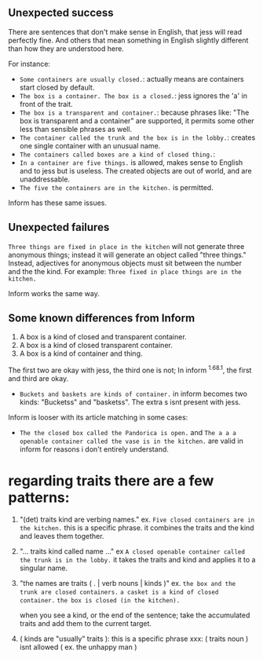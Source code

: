 
Unexpected success
------------------
There are sentences that don't make sense in English, that jess will read perfectly fine. And others that mean something in English slightly different than how they are understood here.

For instance:

* `Some containers are usually closed.`: actually means are containers start closed by default.
* `The box is a container. The box is a closed.`: jess ignores the 'a' in front of the trait.
* `The box is a transparent and container.`: because phrases like: "The box is transparent and a container" are supported, it permits some other less than sensible phrases as well.
* `The container called the trunk and the box is in the lobby.`: creates one single container with an unusual name.
* `The containers called boxes are a kind of closed thing.`: 
* `In a container are five things.`  is allowed, makes sense to English and to jess but is useless. The created objects are out of world, and are unaddressable.
* `The five the containers are in the kitchen.` is permitted.

Inform has these same issues.

Unexpected failures
-------------------

`Three things are fixed in place in the kitchen` will not generate three anonymous things; instead it will generate an object called "three things." Instead, adjectives for anonymous objects must sit between the number and the the kind. For example: `Three fixed in place things are in the kitchen.`

Inform works the same way.

## Some known differences from Inform

1. A box is a kind of closed and transparent container.
2. A box is a kind of closed transparent container.
3. A box is a kind of container and thing.

The first two are okay with jess, the third one is not; 
In inform <sup>1.68.1</sup>, the first and third are okay.

* `Buckets and baskets are kinds of container.` in inform becomes two kinds: "Bucketss" and "basketss". The extra s isnt present with jess.

Inform is looser with its article matching in some cases:

*  `The the closed box called the Pandorica is open.` and `The a a a openable container called the vase is in the kitchen.` are valid in inform for reasons i don't entirely understand.
 
# regarding traits there are a few patterns:

1. "(det) traits kind are verbing names."
	ex. `Five closed containers are in the kitchen.`
	this is a specific phrase.
	it combines the traits and the kind and leaves them together.
			

1.  "... traits kind called name ..."
	ex `A closed openable container called the trunk is in the lobby.`
	it takes the traits and kind and applies it to a singular name.


1. "the names are traits ( . | verb nouns | kinds )"
	ex. `the box and the trunk are closed containers.`
			`a casket is a kind of closed container.`
	    `the box is closed (in the kitchen).`
	  
	 when you see a kind, or the end of the sentence;
	 take the accumulated traits and add them to the current target.

1. ( kinds are "usually" traits ): this is a specific phrase
xxx: ( traits noun ) isnt allowed ( ex. the unhappy man )

